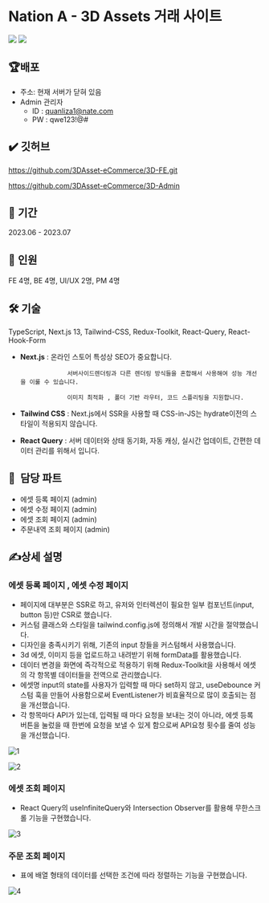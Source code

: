 # Nation A - 3D Assets 거래 사이트
![](https://bleyetciwkirndgevlln.supabase.co/storage/v1/object/sign/images/3dasset.png?token=eyJhbGciOiJIUzI1NiIsInR5cCI6IkpXVCJ9.eyJ1cmwiOiJpbWFnZXMvM2Rhc3NldC5wbmciLCJpYXQiOjE3MDcwMjc3MTAsImV4cCI6MTczODU2MzcxMH0.RoEXVhxI8-rdTbitJ14KLMzGMkb0gjE2QtOyPt5WoAs&t=2024-02-04T06%3A21%3A50.403Z)
![](https://bleyetciwkirndgevlln.supabase.co/storage/v1/object/sign/images/3dasset-2.png?token=eyJhbGciOiJIUzI1NiIsInR5cCI6IkpXVCJ9.eyJ1cmwiOiJpbWFnZXMvM2Rhc3NldC0yLnBuZyIsImlhdCI6MTcwNzAyNzY2MiwiZXhwIjoxNzM4NTYzNjYyfQ.SAqeY1PJuZT1XAF_hBu1Uuq7HokNt3l3HkoMHapuU-A&t=2024-02-04T06%3A21%3A03.129Z)

## 🏆배포 
- 주소: 현재 서버가 닫혀 있음
- Admin 관리자
  - ID : quanliza1@nate.com 
  - PW :  qwe123!@#

## ✔️ 깃허브

https://github.com/3DAsset-eCommerce/3D-FE.git

https://github.com/3DAsset-eCommerce/3D-Admin

## 📆 기간

2023.06 - 2023.07

## 👭 인원

FE 4명, BE 4명, UI/UX 2명, PM 4명

## 🛠️ 기술

TypeScript, Next.js 13, Tailwind-CSS, Redux-Toolkit, React-Query, React-Hook-Form

- **Next.js** : 온라인 스토어 특성상 SEO가 중요합니다.
    
                   서버사이드렌더링과 다른 렌더링 방식들을 혼합해서 사용해여 성능 개선을 이룰 수 있습니다.
    
                   이미지 최적화 , 폴더 기반 라우터, 코드 스플리팅을 지원합니다. 
    
- **Tailwind CSS** : Next.js에서 SSR을 사용할 때 CSS-in-JS는 hydrate이전의 스타일이 적용되지 않습니다.
- **React Query** : 서버 데이터와 상태 동기화, 자동 캐싱, 실시간 업데이트, 간편한 데이터 관리를 위해서 입니다.

## 📃  담당 파트

- 에셋 등록 페이지 (admin)
- 에셋 수정 페이지 (admin)
- 에셋 조회 페이지 (admin)
- 주문내역 조회 페이지 (admin)

## ✍️상세 설명

### 에셋 등록 페이지 , 에셋 수정 페이지

- 페이지에 대부분은 SSR로 하고, 유저와 인터렉션이 필요한 일부 컴포넌트(input, button 등)만 CSR로 했습니다.
- 커스텀 클래스와 스타일을 tailwind.config.js에 정의해서 개발 시간을 절약했습니다.
- 디자인을 충족시키기 위해, 기존의 input 창들을 커스텀해서 사용했습니다.
- 3d 에셋, 이미지 등을 업로드하고 내려받기 위해 formData를 활용했습니다.
- 데이터 변경을 화면에 즉각적으로 적용하기 위해 Redux-Toolkit을 사용해서 에셋의 각 항목별 데이터들을 전역으로 관리했습니다.
- 에셋명 input의 state를 사용자가 입력할 때 마다 set하지 않고, useDebounce 커스텀 훅을 만들어 사용함으로써 EventListener가 비효율적으로 많이 호출되는 점을 개선했습니다.
- 각 항목마다 API가 있는데, 입력될 때 마다 요청을 보내는 것이 아니라, 에셋 등록 버튼을 눌렀을 때 한번에 요청을 보낼 수 있게 함으로써 API요청 횟수를 줄여 성능을 개선했습니다.

![1](https://bleyetciwkirndgevlln.supabase.co/storage/v1/object/sign/images/3dasset1.png?token=eyJhbGciOiJIUzI1NiIsInR5cCI6IkpXVCJ9.eyJ1cmwiOiJpbWFnZXMvM2Rhc3NldDEucG5nIiwiaWF0IjoxNzA3MDI3NzQ4LCJleHAiOjE3Mzg1NjM3NDh9.w49lqvE5DVdl6MN3Dt_X6XNMTvK5nzwIY7sOk4SErGo&t=2024-02-04T06%3A22%3A28.260Z)

![2](https://bleyetciwkirndgevlln.supabase.co/storage/v1/object/sign/images/3dasset-4%20(1).png?token=eyJhbGciOiJIUzI1NiIsInR5cCI6IkpXVCJ9.eyJ1cmwiOiJpbWFnZXMvM2Rhc3NldC00ICgxKS5wbmciLCJpYXQiOjE3MDcwMjc4MDksImV4cCI6MTczODU2MzgwOX0.3jqnoBIaKaBOi31CFPlY7j3LrHfQr0n9j6KFe6f13A8&t=2024-02-04T06%3A23%3A29.464Z)

### 에셋 조회 페이지

- React Query의 useInfiniteQuery와 Intersection Observer를 활용해 무한스크롤 기능을 구현했습니다.

![3](https://bleyetciwkirndgevlln.supabase.co/storage/v1/object/sign/images/3dasset-4.png?token=eyJhbGciOiJIUzI1NiIsInR5cCI6IkpXVCJ9.eyJ1cmwiOiJpbWFnZXMvM2Rhc3NldC00LnBuZyIsImlhdCI6MTcwNzAyNzgzMCwiZXhwIjoxNzM4NTYzODMwfQ.V6gxQ3lPhrt0TPBTPMaUUKQZrl54ynUCL43jnB_9-dA&t=2024-02-04T06%3A23%3A50.811Z)

### 주문 조회 페이지

- 표에 배열 형태의 데이터를 선택한 조건에 따라 정렬하는 기능을 구현했습니다.

![4](https://bleyetciwkirndgevlln.supabase.co/storage/v1/object/sign/images/3dasset-3.png?token=eyJhbGciOiJIUzI1NiIsInR5cCI6IkpXVCJ9.eyJ1cmwiOiJpbWFnZXMvM2Rhc3NldC0zLnBuZyIsImlhdCI6MTcwNzAyNzg3MywiZXhwIjoxNzM4NTYzODczfQ.Q_6c5FVUKVDBG1ABrPDc81860rUYk_n4Fp98gWQrJkA&t=2024-02-04T06%3A24%3A33.578Z)

